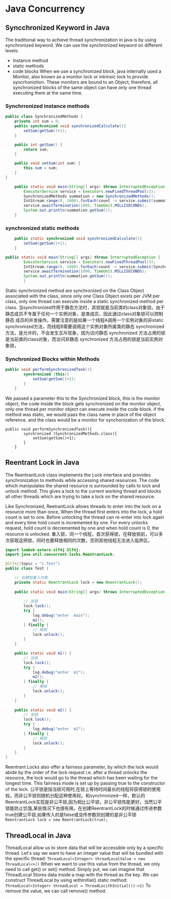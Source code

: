 # Java Concurrency

## Syncchronized Keyword in Java
The traditional way to achieve thread synchronization in java is by using synchronized keyword.
We can use the synchronized keyword on different levels:
* Instance method
* static methods
* code blocks
When we use a synchronized block, java internally used a Monitor, also known as a monitor lock or intrinsic lock to provide syncrhoniztion. These monitors are bound to an Object, therefore, all synchronized blocks of the same object can have only one thread executing them at the same time.

### Synchrronized instance methods
```java
public class SynchronizedMethods {
    private int sum = 0;
    public synchronized void synchronizedCalculate(){
        setSum(getSum()+1);
    }

    public int getSum() {
        return sum;
    }

    public void setSum(int sum) {
        this.sum = sum;
    }
}

    public static void main(String[] args) throws InterruptedException {
        ExecutorService service = Executors.newFixedThreadPool(3);
        SynchronizedMethods summation = new SynchronizedMethods();
        IntStream.range(0, 1000).forEach(count -> service.submit(summation::synchronizedCalculate));
        service.awaitTermination(1000, TimeUnit.MILLISECONDS);
        System.out.println(summation.getSum());
    }
```
### synchronized static methods
```java
    public static synchronized void synchronizedCalculate(){
        setSum(getSum()+1);
    }

public static void main(String[] args) throws InterruptedException {
        ExecutorService service = Executors.newFixedThreadPool(3);
        IntStream.range(0, 1000).forEach(count -> service.submit(SynchronizedMethods::synchronizedCalculate));
        service.awaitTermination(1000, TimeUnit.MILLISECONDS);
        System.out.println(summation.getSum());
        }
```
Static synchronized method are synchronized on the Class Object associated with the class, since only one Class Object exists per JVM per class, only one thread can execute inside a static synchronized method per class.
当synchronized作用于静态方法时，其锁就是当前类的class对象锁。由于静态成员不专属于任何一个实例对象，是类成员，因此通过class对象锁可以控制静态 成员的并发操作。需要注意的是如果一个线程A调用一个实例对象的非static synchronized方法，而线程B需要调用这个实例对象所属类的静态 synchronized方法，是允许的，不会发生互斥现象，因为访问静态 synchronized 方法占用的锁是当前类的class对象，而访问非静态 synchronized 方法占用的锁是当前实例对象锁，

### Synchronized Blocks within Methods
```java
public void performSynchronizedTask(){
        synchronized (this){
            setSum(getSum()+1);
        }
    }

```
We passed a parameter this to the Synchronized block, this is the monitor object, the code inside the block gets synchronized on the monitor object, only one thread per monitor object can execute inside the code block.
if the method was static, we would pass the class name in place of the object reference. and the class would be a monitor for synchonization of the block.
```
public void performSynchronizedTask(){
        synchronized (SynchronizedMethods.class){
            setSum(getSum()+1);
        }
    }
```
## Reentrant Lock in Java
The ReentrantLock class implements the Lock interface and provides synchronization to methods while accessing shared resources. The code which manipulates the shared resource is surrounded by calls to lock and unlock method.
This gives a lock to the current working thread and blocks all other threads which are trying to take a lock on the shared resource.

Like Synchronized, ReetrantLock allows threads to enter into the lock on a resource more than once, When the thread first enters into the lock, a hold count is set to one. Before unlocking the thread can re-enter into lock again and every time hold count is incremented by one. For every unlocks request, hold count is decremented by one and when hold count is 0, the resource is unlocked.
重入锁，同一个线程，首次获得锁，在释放锁前，可以多次获取这把锁，同时也要释放相同的次数，否则其他线程无法进入临界区。
```java
import lombok.extern.slf4j.Slf4j;
import java.util.concurrent.locks.ReentrantLock;

@Slf4j(topic = "c.Test")
public class Test {

    // 创建锁重入对象
    private static ReentrantLock lock = new ReentrantLock();
    
    public static void main(String[] args) throws InterruptedException {
        
        // 加锁
        lock.lock();
        try {
            log.debug("enter  main");
            m1();
        } finally {
            // 解锁
            lock.unlock();
        }
    }
    
    public static void m1() {
        // 加锁
        lock.lock();
        try {
            log.debug("enter  m1");
            m2();
        } finally {
            // 解锁
            lock.unlock();
        }
    }
    
    public static void m2() {
        // 加锁
        lock.lock();
        try {
            log.debug("enter  m2");
        } finally {
            // 解锁
            lock.unlock();
        }
    }
}

```
Reentrant Locks also offer a fairness parameter, by which the lock would abide by the order of the lock request i.e. after a thread unlocks the resource, the lock would go to the thread which has been waiting for the longest time. This fairness mode is set up by passing true to the constructor of the lock.
公平锁是指当锁可用时,在锁上等待时间最长的线程将获得锁的使用权。而非公平锁则随机分配这种使用权。和synchronized一样，默认的ReentrantLock实现是非公平锁,因为相比公平锁，非公平锁性能更好。当然公平锁能防止饥饿,某些情况下也很有用。在创建ReentrantLock的时候通过传进参数true创建公平锁,如果传入的是false或没传参数则创建的是非公平锁
`ReentrantLock lock = new ReentrantLock(true);`

## ThreadLocal in Java
ThreadLocal allow us to store data that will be accessible only by a specific thread.
Let's say we want to have an integer value that will be bundled with the specific thread:
`ThreadLocal<Integer> threadLocalValue = new ThreadLocal<>()`
When we want to use this value from the thread, we only need to call get() or set() method. Simply put, we can imagine that ThreadLocal Stores data inside a map with the thread as the key.
We can construct ThreadLocal by using withInitial() static method:
`ThreadLocal<Integer> threadLocal = ThreadLocithInitial(()->1)`
To remove the value, we can call remove() method.


